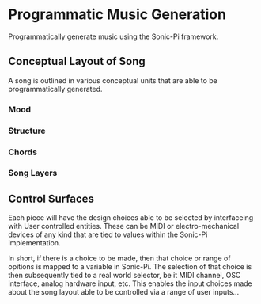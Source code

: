 # Programmatic Music Generation

Programmatically generate music using the Sonic-Pi framework.

## Conceptual Layout of Song

A song is outlined in various conceptual units that are able to be programmatically generated.

### Mood

### Structure

### Chords

### Song Layers


## Control Surfaces

Each piece will have the design choices able to be selected by interfaceing with User controlled entities. These can be MIDI or electro-mechanical devices of any kind that are tied to values within the Sonic-Pi implementation.

In short, if there is a choice to be made, then that choice or range of opitions is mapped to a variable in Sonic-Pi. 
The selection of that choice is then subsequently tied to a real world selector, be it MIDI channel, OSC interface, analog hardware input, etc.
This enables the input choices made about the song layout able to be controlled via a range of user inputs...